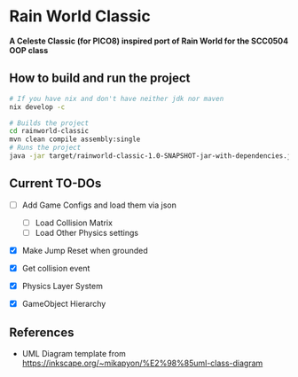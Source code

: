 # Rain World Classic
**A Celeste Classic (for PICO8) inspired port of Rain World for the SCC0504 OOP class**

## How to build and run the project

```bash
# If you have nix and don't have neither jdk nor maven
nix develop -c

# Builds the project
cd rainworld-classic
mvn clean compile assembly:single
# Runs the project
java -jar target/rainworld-classic-1.0-SNAPSHOT-jar-with-dependencies.jar
```
## Current TO-DOs

- [ ] Add Game Configs and load them via json
    - [ ] Load Collision Matrix
    - [ ] Load Other Physics settings
- [x] Make Jump Reset when grounded
- [x] Get collision event
- [x] Physics Layer System
- [x] GameObject Hierarchy



## References

- UML Diagram template from https://inkscape.org/~mikapyon/%E2%98%85uml-class-diagram
